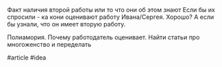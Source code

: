 Факт наличия второй работы или то что они об этом знают
Если бы их спросили - ка кони оценивают работу Ивана/Сергея. Хорошо? А если бы узнали, что он имеет вторую работу.

Полиамория. Почему работодатель оценивает. Найти статьи про многоженство и переделать

#article #idea